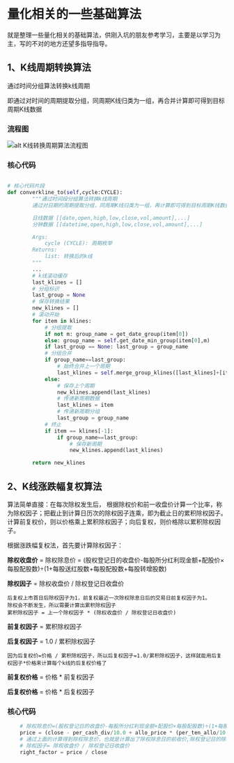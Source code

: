 # 量化相关的一些基础算法
  就是整理一些量化相关的基础算法，供刚入坑的朋友参考学习，主要是以学习为主，写的不对的地方还望多指导指导。

## 1、K线周期转换算法

通过时间分组算法转换k线周期

即通过对时间的周期提取分组，同周期K线归类为一组，再合并计算即可得到目标周期K线数据

### 流程图

![alt K线转换周期算法流程图](https://raw.githubusercontent.com/dsxkline/dsx_base_algorithm/main/1%E3%80%81K%E7%BA%BF%E5%91%A8%E6%9C%9F%E8%BD%AC%E6%8D%A2%E7%AE%97%E6%B3%95/K%E7%BA%BF%E5%91%A8%E6%9C%9F%E8%BD%AC%E6%8D%A2%E5%9F%BA%E7%A1%80%E7%AE%97%E6%B3%95%E6%B5%81%E7%A8%8B%E5%9B%BE%20.png)

### 核心代码


```python

# 核心代码片段
def converkline_to(self,cycle:CYCLE):
        """通过时间段分组算法转换k线周期
        通过对日期的周期提取分组，同周期K线归类为一组，再计算即可得到目标周期K线数据

        日线数据 [[date,open,high,low,close,vol,amount],...]
        分钟数据 [[datetime,open,high,low,close,vol,amount],...]

        Args:
            cycle (CYCLE): 周期枚举
        Returns:
            list: 转换后的k线
        """
        ...
        # k线滚动缓存
        last_klines = []
        # 分组标识
        last_group = None
        # 保存转换结果
        new_klines = []
        # 滚动开始
        for item in klines:
            # 分组提取
            if not m: group_name = get_date_group(item[0])
            else: group_name = self.get_date_min_group(item[0],m)
            if last_group == None: last_group = group_name
            # 分组合并
            if group_name==last_group:
                # 始终合并上一个周期
                last_klines = self.merge_group_klines([last_klines]+[item])
            else:
                # 保存上个周期
                new_klines.append(last_klines)
                # 传递新周期数据
                last_klines = item
                # 传递新周期分组
                last_group = group_name
            # 终止
            if item == klines[-1]:
                if group_name==last_group:
                    # 保存新周期
                    new_klines.append(last_klines)

        return new_klines
```

## 2、K线涨跌幅复权算法

算法简单直接：在每次除权发生后， 根据除权价和前一收盘价计算一个比率，称为除权因子；把截止到计算日历次的除权因子连乘，即为截止日的累积除权因子。计算前复权价，则以价格乘上累积除权因子；向后复权，则价格除以累积除权因子。

根据涨跌幅复权法，首先要计算除权因子：

**除权收盘价** = 除权除息价 = (股权登记日的收盘价-每股所分红利现金额+配股价×每股配股数)÷(1+每股送红股数+每股配股数+每股转增股数)

**除权因子** = 除权收盘价 / 除权登记日收盘价

```
后复权上市首日后除权因子为1，前复权最近一次除权除息日后的交易日前复权因子为1。
除权会不断发生，所以需要计算出累积除权因子
累积除权因子 = 上一个除权因子 * (除权收盘价 / 除权登记日收盘价)
```
**前复权因子** = 累积除权因子

**后复权因子** = 1.0 / 累积除权因子

``` 
因为后复权价=价格 / 累积除权因子，所以后复权因子=1.0/累积除权因子，这样就能用后复权因子*价格来计算每个k线的后复权价格了 
```

**前复权价格** = 价格 * 前复权因子

**后复权价格** = 价格 * 后复权因子

### 核心代码

``` python
    # 除权除息价=(股权登记日的收盘价-每股所分红利现金额+配股价×每股配股数)÷(1+每股送红股数+每股配股数+每股转增股数);
    price = (close - per_cash_div/10.0 + allo_price * (per_ten_allo/10.0) ) / (1.0+(per_ten_send/10.0) + (per_ten_allo/10.0) + (per_ten_incr/10.0) )
    # 通过上面的计算得到除权除息价，也就是计算出了除权除息日的前收价,除权登记日的除权收盘价，用除权登记日的收盘价除以除权价得到单次除权因子；
    # 除权因子= 除权收盘价 / 除权登记日收盘价
    right_factor = price / close
```